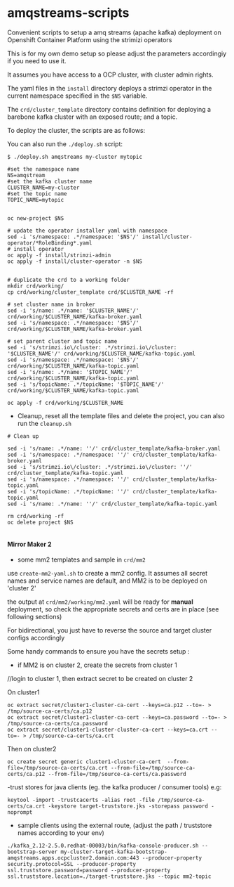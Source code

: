 # amqstreams-scripts

Convenient scripts to setup a amq streams (apache kafka) deployment on Openshift Container Platform using the strimizi operators

This is for my own demo setup so please adjust the parameters accordingiy if you need to use it.

It assumes you have access to a OCP cluster, with cluster admin rights.

The yaml files in the `install` directory deploys a strimzi operator in the current namespace specified in the `$NS` variable.

The `crd/cluster_template` directory contains definition for  deploying a barebone kafka cluster with an exposed route;  and a topic.

To deploy the cluster, the scripts are as follows:

You can also run the `./deploy.sh` script:

	$ ./deploy.sh amqstreams my-cluster mytopic 

```
#set the namespace name
NS=amqstream
#set the kafka cluster name
CLUSTER_NAME=my-cluster
#set the topic name
TOPIC_NAME=mytopic


oc new-project $NS

# update the operator installer yaml with namespace
sed -i 's/namespace: .*/namespace: '$NS'/' install/cluster-operator/*RoleBinding*.yaml
# install operator
oc apply -f install/strimzi-admin
oc apply -f install/cluster-operator -n $NS


# duplicate the crd to a working folder
mkdir crd/working/
cp crd/working/cluster_template crd/$CLUSTER_NAME -rf

# set cluster name in broker
sed -i 's/name: .*/name: '$CLUSTER_NAME'/' crd/working/$CLUSTER_NAME/kafka-broker.yaml
sed -i 's/namespace: .*/namespace: '$NS'/' crd/working/$CLUSTER_NAME/kafka-broker.yaml

# set parent cluster and topic name 
sed -i 's/strimzi.io\/cluster: .*/strimzi.io\/cluster: '$CLUSTER_NAME'/' crd/working/$CLUSTER_NAME/kafka-topic.yaml
sed -i 's/namespace: .*/namespace: '$NS'/' crd/working/$CLUSTER_NAME/kafka-topic.yaml
sed -i 's/name: .*/name: '$TOPIC_NAME'/' crd/working/$CLUSTER_NAME/kafka-topic.yaml
sed -i 's/topicName: .*/topicName: '$TOPIC_NAME'/' crd/working/$CLUSTER_NAME/kafka-topic.yaml

oc apply -f crd/working/$CLUSTER_NAME
```
- Cleanup, reset all the template files and delete the project, you can also run the `cleanup.sh`

```
# Clean up

sed -i 's/name: .*/name: ''/' crd/cluster_template/kafka-broker.yaml
sed -i 's/namespace: .*/namespace: ''/' crd/cluster_template/kafka-broker.yaml
sed -i 's/strimzi.io\/cluster: .*/strimzi.io\/cluster: ''/' crd/cluster_template/kafka-topic.yaml
sed -i 's/namespace: .*/namespace: ''/' crd/cluster_template/kafka-topic.yaml
sed -i 's/topicName: .*/topicName: ''/' crd/cluster_template/kafka-topic.yaml
sed -i 's/name: .*/name: ''/' crd/cluster_template/kafka-topic.yaml

rm crd/working -rf
oc delete project $NS


```

#### Mirror Maker 2 

- some mm2 templates and sample  in `crd/mm2`

use `create-mm2-yaml.sh` to create a mm2 config. It assumes all secret names and service names are default, and MM2 is to  be deployed on 'cluster 2'

the output at `crd/mm2/working/mm2.yaml` will be ready for **manual** deployment, so check the appropriate secrets and certs are in place (see following sections)

For bidirectional, you just have to reverse the source and target cluster configs accordingly

Some handy commands to ensure you have the secrets setup :

- if MM2 is on cluster 2, create the secrets from cluster 1 

//login to cluster 1, then extract secret to be created on cluster 2

On cluster1
```
oc extract secret/cluster1-cluster-ca-cert --keys=ca.p12 --to=- > /tmp/source-ca-certs/ca.p12
oc extract secret/cluster1-cluster-ca-cert --keys=ca.password --to=- > /tmp/source-ca-certs/ca.password
oc extract secret/cluster1-cluster-cluster-ca-cert --keys=ca.crt --to=- > /tmp/source-ca-certs/ca.crt
```

Then on cluster2
```
oc create secret generic cluster1-cluster-ca-cert  --from-file=/tmp/source-ca-certs/ca.crt --from-file=/tmp/source-ca-certs/ca.p12 --from-file=/tmp/source-ca-certs/ca.password

``` 

-trust stores for java clients (eg. the kafka producer / consumer tools)
e.g:
 
```
keytool -import -trustcacerts -alias root -file /tmp/source-ca-certs/ca.crt -keystore target-truststore.jks -storepass password -noprompt
```

- sample clients using the external route, (adjust the path / truststore names according to your env)

```
./kafka_2.12-2.5.0.redhat-00003/bin/kafka-console-producer.sh --bootstrap-server my-cluster-target-kafka-bootstrap-amqstreams.apps.ocpcluster2.domain.com:443 --producer-property security.protocol=SSL --producer-property ssl.truststore.password=password --producer-property ssl.truststore.location=./target-truststore.jks --topic mm2-topic
```
